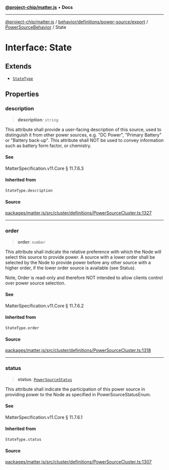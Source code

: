 [**@project-chip/matter.js**](../../../../../../../README.md) • **Docs**

***

[@project-chip/matter.js](../../../../../../../modules.md) / [behavior/definitions/power-source/export](../../../README.md) / [PowerSourceBehavior](../README.md) / State

# Interface: State

## Extends

- [`StateType`](../../../-internal-/README.md#statetype)

## Properties

### description

> **description**: `string`

This attribute shall provide a user-facing description of this source, used to distinguish it from other
power sources, e.g. "DC Power", "Primary Battery" or "Battery back-up". This attribute shall NOT be used
to convey information such as battery form factor, or chemistry.

#### See

MatterSpecification.v11.Core § 11.7.6.3

#### Inherited from

`StateType.description`

#### Source

[packages/matter.js/src/cluster/definitions/PowerSourceCluster.ts:1327](https://github.com/project-chip/matter.js/blob/7a8cbb56b87d4ccf34bec5a9a95ab40a1711324f/packages/matter.js/src/cluster/definitions/PowerSourceCluster.ts#L1327)

***

### order

> **order**: `number`

This attribute shall indicate the relative preference with which the Node will select this source to
provide power. A source with a lower order shall be selected by the Node to provide power before any
other source with a higher order, if the lower order source is available (see Status).

Note, Order is read-only and therefore NOT intended to allow clients control over power source selection.

#### See

MatterSpecification.v11.Core § 11.7.6.2

#### Inherited from

`StateType.order`

#### Source

[packages/matter.js/src/cluster/definitions/PowerSourceCluster.ts:1318](https://github.com/project-chip/matter.js/blob/7a8cbb56b87d4ccf34bec5a9a95ab40a1711324f/packages/matter.js/src/cluster/definitions/PowerSourceCluster.ts#L1318)

***

### status

> **status**: [`PowerSourceStatus`](../../../../../../../cluster/export/namespaces/PowerSource/enumerations/PowerSourceStatus.md)

This attribute shall indicate the participation of this power source in providing power to the Node as
specified in PowerSourceStatusEnum.

#### See

MatterSpecification.v11.Core § 11.7.6.1

#### Inherited from

`StateType.status`

#### Source

[packages/matter.js/src/cluster/definitions/PowerSourceCluster.ts:1307](https://github.com/project-chip/matter.js/blob/7a8cbb56b87d4ccf34bec5a9a95ab40a1711324f/packages/matter.js/src/cluster/definitions/PowerSourceCluster.ts#L1307)

